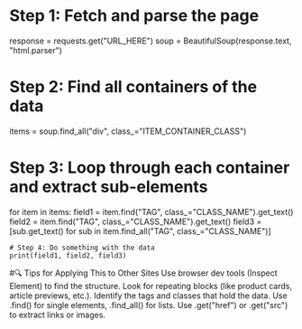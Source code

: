 
# Step 1: Fetch and parse the page
response = requests.get("URL_HERE")
soup = BeautifulSoup(response.text, "html.parser")

# Step 2: Find all containers of the data
items = soup.find_all("div", class_="ITEM_CONTAINER_CLASS")

# Step 3: Loop through each container and extract sub-elements
for item in items:
    field1 = item.find("TAG", class_="CLASS_NAME").get_text()
    field2 = item.find("TAG", class_="CLASS_NAME").get_text()
    field3 = [sub.get_text() for sub in item.find_all("TAG", class_="CLASS_NAME")]

    # Step 4: Do something with the data
    print(field1, field2, field3)
#🔍 Tips for Applying This to Other Sites
    Use browser dev tools (Inspect Element) to find the structure.
    Look for repeating blocks (like product cards, article previews, etc.).
    Identify the tags and classes that hold the data.
    Use .find() for single elements, .find_all() for lists.
    Use .get("href") or .get("src") to extract links or images.